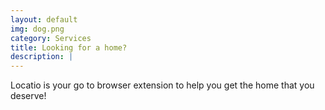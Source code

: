 ```yaml
---
layout: default
img: dog.png
category: Services
title: Looking for a home?
description: |
---
```

  Locatio is your go to browser extension to help you get the home that you deserve!
